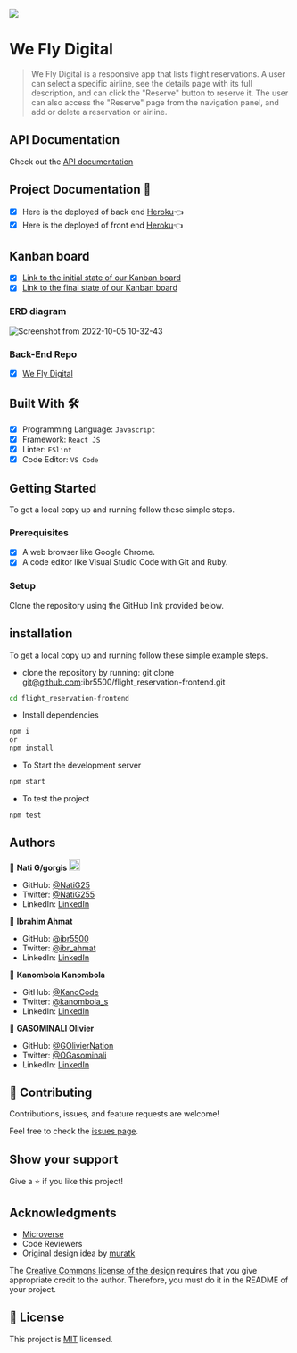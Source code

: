 ![](https://img.shields.io/badge/Microverse-blueviolet)

# We Fly Digital

> We Fly Digital is a responsive app that lists flight reservations. A user can select a specific airline, see the details page with its full description, and can click the "Reserve" button to reserve it. The user can also access the "Reserve" page from the navigation panel, and add or delete a reservation or airline.


## API Documentation
Check out the [API documentation](https://flight-digital.herokuapp.com/api-docs/index.html)

## Project Documentation 📄

- [x] Here is the deployed of back end [Heroku](https://flight-digital.herokuapp.com/)👈
- [x] Here is the deployed of front end [Heroku](https://we-fly-digital.herokuapp.com/)👈

## Kanban board 

- [x] [Link to the initial state of our Kanban board](https://user-images.githubusercontent.com/86069740/194050526-743a478f-d217-40b3-ae1d-11708bd5e355.png)
- [x] [Link to the final state of our Kanban board](https://github.com/users/ibr5500/projects/6)

### ERD diagram

![Screenshot from 2022-10-05 10-32-43](https://user-images.githubusercontent.com/86069740/194005586-9b6bced6-eca9-41ec-b2f4-7ece0cd23615.png)


### Back-End Repo 

- [x] [We Fly Digital](https://github.com/ibr5500/flight_reservation-backend)

## Built With 🛠️

- [x] Programming Language: ```Javascript```
- [x] Framework: ```React JS```
- [x] Linter: ```ESlint```
- [x] Code Editor: ```VS Code```

## Getting Started

To get a local copy up and running follow these simple steps.

### Prerequisites

- [x] A web browser like Google Chrome.
- [x] A code editor like Visual Studio Code with Git and Ruby.

### Setup

Clone the repository using the GitHub link provided below.

## installation

To get a local copy up and running follow these simple example steps.

- clone the repository by running: git clone git@github.com:ibr5500/flight_reservation-frontend.git

```bash
cd flight_reservation-frontend
```
- Install dependencies
```bash
npm i 
or
npm install
```
- To Start the development server
```bash
npm start
```

- To test the project
```bash
npm test
```

## Authors

👤 **Nati G/gorgis** <img src="https://emojis.slackmojis.com/emojis/images/1531849430/4246/blob-sunglasses.gif?1531849430" width="20"/>

- GitHub: [@NatiG25](https://github.com/NatiG25)
- Twitter: [@NatiG255](https://twitter.com/NatiG255)
- LinkedIn: [LinkedIn](www.linkedin.com/in/natigebregorgis)

👤 **Ibrahim Ahmat**

- GitHub: [@ibr5500](https://github.com/ibr5500)
- Twitter: [@ibr_ahmat](https://twitter.com/ibr_ahmat)
- LinkedIn: [LinkedIn](https://www.linkedin.com/in/ibrahim-ahmat/)

👤 **Kanombola Kanombola**

- GitHub: [@KanoCode](https://github.com/KanoCode)
- Twitter: [@kanombola_s](https://twitter.com/kanombola_s)
- LinkedIn: [LinkedIn](https://www.linkedin.com/in/kanombola-kanombola-a38b061a4/)

👤 **GASOMINALI Olivier**

- GitHub: [@GOlivierNation](https://github.com/GOlivierNation)
- Twitter: [@OGasominali](https://twitter.com/OGasominali)
- LinkedIn: [LinkedIn](https://www.linkedin.com/in/oliviergasominali/)

## 🤝 Contributing

Contributions, issues, and feature requests are welcome!

Feel free to check the [issues page]().

## Show your support

Give a ⭐️ if you like this project!

## Acknowledgments

- [Microverse](https://www.microverse.org/)
- Code Reviewers
- Original design idea by [muratk](https://www.behance.net/muratk)

The [Creative Commons license of the design](https://creativecommons.org/licenses/by-nc/4.0/) requires that you give appropriate credit to the author. Therefore, you must do it in the README of your project.

## 📝 License

This project is [MIT](./LICENSE) licensed.
